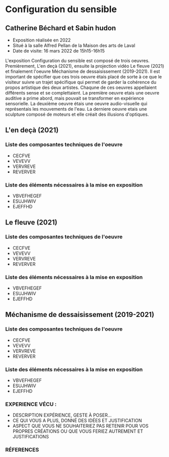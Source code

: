 # Configuration du sensible
## Catherine Béchard et Sabin hudon
 - Exposition réalisée en 2022
 - Situé à la salle Alfred Pellan de la Maison des arts de Laval
 - Date de visite: 16 mars 2022 de 15h15-16h15

L'exposition Configuration du sensible est composé de trois oeuvres. Premièrement, L'en deçà (2021), ensuite la projection vidéo Le fleuve (2021) et finalement l'oeuvre Méchanisme de dessaisissement (2019-2021). Il est  important de spécifier que ces trois oeuvre étais placé de sorte à ce que le visiteur suivre un trajet spécifique qui permet de garder la cohérence du propos artistique des deux artistes. Chaqune de ces oeuvres appellaient différents sense et se complettaient. La première oeuvre etais une oeuvre auditive a prime abord, mais pouvait se transformer en expérience sensorielle. La deuxième oeuvre étais une oeuvre audio-visuelle qui représentais les mouvements de l'eau. La derniere oeuvre etais une sculpture composé de moteurs et elle créait des illusions d'optiques.  

## L'en deçà (2021)
### Liste des composantes techniques de l'oeuvre
  - CECFVE
  - VEVEVV
  - VERVREVE
  - REVERVER

### Liste des éléments nécessaires à la mise en exposition 
  - VBVEFHEGEF
  - ESUJHWIV
  - EJEFFHD

## Le fleuve (2021)
### Liste des composantes techniques de l'oeuvre 
  - CECFVE
  - VEVEVV
  - VERVREVE
  - REVERVER

### Liste des éléments nécessaires à la mise en exposition  
  - VBVEFHEGEF
  - ESUJHWIV
  - EJEFFHD

## Méchanisme de dessaisissement (2019-2021)
### Liste des composantes techniques de l'oeuvre
  - CECFVE
  - VEVEVV
  - VERVREVE
  - REVERVER

### Liste des éléments nécessaires à la mise en exposition  
  - VBVEFHEGEF
  - ESUJHWIV
  - EJEFFHD

### EXPERIENCE VÉCU :
  - DESCRIPTION EXPÉRIENCE, GESTE À POSER...
  - CE QUI VOUS A PLUS, DONNÉ DES IDÉES ET JUSTIFICATION
  - ASPECT QUE VOUS NE SOUHAITERIEZ PAS RETENIR POUR VOS PROPRES CRÉATIONS OU QUE VOUS FERIEZ AUTREMENT ET JUSTIFICATIONS

### RÉFERENCES
